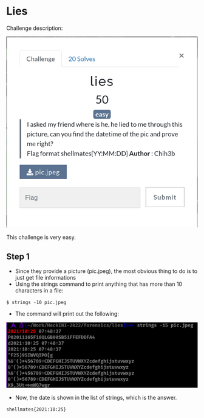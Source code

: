 # Lies

Challenge description:

![Lies](lies.png)

This challenge is very easy.

## Step 1
- Since they provide a picture (pic.jpeg), the most obvious thing to do is to just get file informations
- Using the strings command to print anything that has more than 10 characters in a file:
```
$ strings -10 pic.jpeg
```
- The command will print out the following:

![Step 1](step-1.png)

- Now, the date is shown in the list of strings, which is the answer.
```
shellmates{2021:10:25}
```
